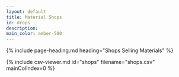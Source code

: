 ```yaml
---
layout: default
title: Material Shops
id: drops
description:
main_color: amber-500
---
```


<div class="margin-center-90">
  {% include page-heading.md heading="Shops Selling Materials" %}
  
  {% include csv-viewer.md id="shops" filename="shops.csv" mainColIndex=0 %}
</div>